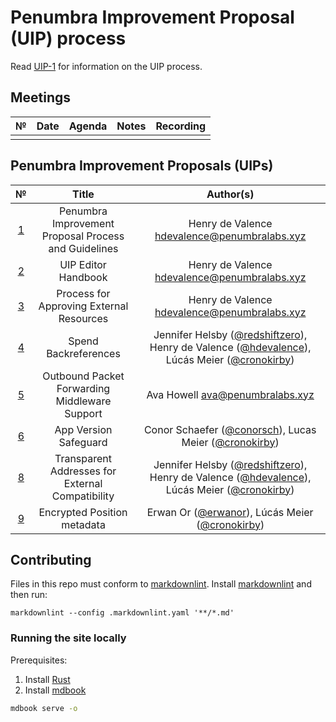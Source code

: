 # Penumbra Improvement Proposal (UIP) process

Read [UIP-1](./uip-1.md) for information on the UIP process.

## Meetings

|  №  | Date | Agenda | Notes | Recording |
| :-: | :--: | :----: | :---: | :-------: |
|     |      |        |       |           |

## Penumbra Improvement Proposals (UIPs)

|        №        |                        Title                         |                   Author(s)                    |
| :-------------: | :--------------------------------------------------: | :--------------------------------------------: |
| [1](./uip-1.md) | Penumbra Improvement Proposal Process and Guidelines | Henry de Valence <hdevalence@penumbralabs.xyz> |
| [2](./uip-2.md) |                 UIP Editor Handbook                  | Henry de Valence <hdevalence@penumbralabs.xyz> |
| [3](./uip-3.md) |       Process for Approving External Resources       | Henry de Valence <hdevalence@penumbralabs.xyz> |
| [4](./uip-4.md) | Spend Backreferences |  Jennifer Helsby ([@redshiftzero](https://github.com/redshiftzero)), Henry de Valence ([@hdevalence](https://github.com/hdevalence)), Lúcás Meier ([@cronokirby](https://github.com/cronokirby)) |
| [5](./uip-5.md) | Outbound Packet Forwarding Middleware Support | Ava Howell <ava@penumbralabs.xyz> |
| [6](./uip-6.md) | App Version Safeguard | Conor Schaefer ([@conorsch](https://github.com/conorsch)), Lucas Meier ([@cronokirby](https://github.com/cronokirby)) |
| [8](./uip-8.md) | Transparent Addresses for External Compatibility | Jennifer Helsby ([@redshiftzero](https://github.com/redshiftzero)), Henry de Valence ([@hdevalence](https://github.com/hdevalence)), Lúcás Meier ([@cronokirby](https://github.com/cronokirby)) |
| [9](./uip-9.md) | Encrypted Position metadata | Erwan Or ([@erwanor](https://github.com/erwanor)), Lúcás Meier ([@cronokirby](https://github.com/cronokirby)) |

## Contributing

Files in this repo must conform to [markdownlint](https://github.com/DavidAnson/markdownlint). Install [markdownlint](https://github.com/DavidAnson/markdownlint) and then run:

```shell
markdownlint --config .markdownlint.yaml '**/*.md'
```

### Running the site locally

Prerequisites:

1. Install [Rust](https://www.rust-lang.org/tools/install)
1. Install [mdbook](https://rust-lang.github.io/mdBook/guide/installation.html)

```sh
mdbook serve -o
```
